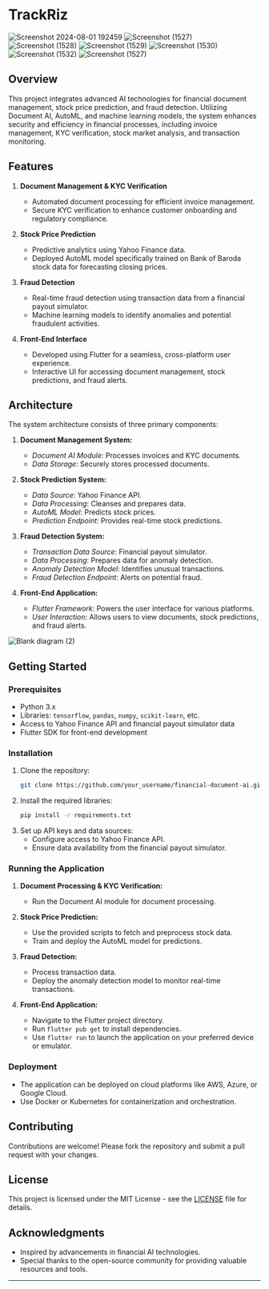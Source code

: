 
# TrackRiz
   
![Screenshot 2024-08-01 192459](https://github.com/user-attachments/assets/cf753252-1e3c-4811-93b7-93ad3c926355)
![Screenshot (1527)](https://github.com/user-attachments/assets/000948e7-305c-46ad-a26b-3781a2383b09)
![Screenshot (1528)](https://github.com/user-attachments/assets/df496798-585a-4b48-9449-7520b0dfa75d)
![Screenshot (1529)](https://github.com/user-attachments/assets/364420d9-e065-4127-ae47-b94ac843e4c2)
![Screenshot (1530)](https://github.com/user-attachments/assets/720f7fab-083b-405e-98e8-7d068cde4ce2)
![Screenshot (1532)](https://github.com/user-attachments/assets/7286051c-72cc-4640-952d-ca14fa811559)
![Screenshot (1527)](https://github.com/user-attachments/assets/13fa3a05-341c-4e43-bd6d-e9d9d3cbfcd8)


## Overview

This project integrates advanced AI technologies for financial document management, stock price prediction, and fraud detection. Utilizing Document AI, AutoML, and machine learning models, the system enhances security and efficiency in financial processes, including invoice management, KYC verification, stock market analysis, and transaction monitoring.

## Features

1. **Document Management & KYC Verification**
   - Automated document processing for efficient invoice management.
   - Secure KYC verification to enhance customer onboarding and regulatory compliance.

2. **Stock Price Prediction**
   - Predictive analytics using Yahoo Finance data.
   - Deployed AutoML model specifically trained on Bank of Baroda stock data for forecasting closing prices.

3. **Fraud Detection**
   - Real-time fraud detection using transaction data from a financial payout simulator.
   - Machine learning models to identify anomalies and potential fraudulent activities.

4. **Front-End Interface**
   - Developed using Flutter for a seamless, cross-platform user experience.
   - Interactive UI for accessing document management, stock predictions, and fraud alerts.

## Architecture

The system architecture consists of three primary components:

1. **Document Management System:**
   - *Document AI Module*: Processes  invoices and KYC documents.
   - *Data Storage*: Securely stores processed documents.

2. **Stock Prediction System:**
   - *Data Source*: Yahoo Finance API.
   - *Data Processing*: Cleanses and prepares data.
   - *AutoML Model*: Predicts stock prices.
   - *Prediction Endpoint*: Provides real-time stock predictions.

3. **Fraud Detection System:**
   - *Transaction Data Source*: Financial payout simulator.
   - *Data Processing*: Prepares data for anomaly detection.
   - *Anomaly Detection Model*: Identifies unusual transactions.
   - *Fraud Detection Endpoint*: Alerts on potential fraud.

4. **Front-End Application:**
   - *Flutter Framework*: Powers the user interface for various platforms.
   - *User Interaction*: Allows users to view documents, stock predictions, and fraud alerts.

![Blank diagram (2)](https://github.com/user-attachments/assets/5e39b1f2-16a5-48bc-8287-f8b4207897d2)


## Getting Started

### Prerequisites
- Python 3.x
- Libraries: `tensorflow`, `pandas`, `numpy`, `scikit-learn`, etc.
- Access to Yahoo Finance API and financial payout simulator data
- Flutter SDK for front-end development

### Installation
1. Clone the repository:
   ```bash
   git clone https://github.com/your_username/financial-document-ai.git
   ```
2. Install the required libraries:
   ```bash
   pip install -r requirements.txt
   ```
3. Set up API keys and data sources:
   - Configure access to Yahoo Finance API.
   - Ensure data availability from the financial payout simulator.

### Running the Application
1. **Document Processing & KYC Verification:**
   - Run the Document AI module for document processing.

2. **Stock Price Prediction:**
   - Use the provided scripts to fetch and preprocess stock data.
   - Train and deploy the AutoML model for predictions.

3. **Fraud Detection:**
   - Process transaction data.
   - Deploy the anomaly detection model to monitor real-time transactions.

4. **Front-End Application:**
   - Navigate to the Flutter project directory.
   - Run `flutter pub get` to install dependencies.
   - Use `flutter run` to launch the application on your preferred device or emulator.

### Deployment
- The application can be deployed on cloud platforms like AWS, Azure, or Google Cloud.
- Use Docker or Kubernetes for containerization and orchestration.

## Contributing

Contributions are welcome! Please fork the repository and submit a pull request with your changes.

## License

This project is licensed under the MIT License - see the [LICENSE](LICENSE) file for details.

## Acknowledgments

- Inspired by advancements in financial AI technologies.
- Special thanks to the open-source community for providing valuable resources and tools.

---
